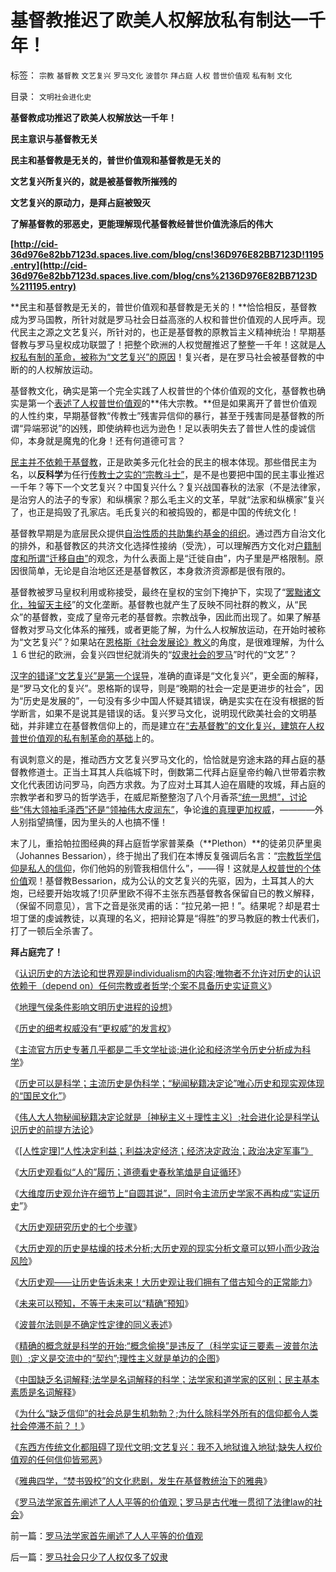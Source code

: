 # 基督教推迟了欧美人权解放私有制达一千年！

标签： `宗教` `基督教` `文艺复兴` `罗马文化` `波普尔` `拜占庭` `人权` `普世价值观` `私有制` `文化` 

目录： `文明社会进化史`

**基督教成功推迟了欧美人权解放达一千年！**

**民主意识与基督教无关**

**民主和基督教是无关的，普世价值观和基督教是无关的**

**文艺复兴所复兴的，就是被基督教所摧残的**

**文艺复兴的原动力，是拜占庭被毁灭**

**了解基督教的邪恶史，更能理解现代基督教经普世价值洗涤后的伟大**

**[http://cid-36d976e82bb7123d.spaces.live.com/blog/cns!36D976E82BB7123D!1195.entry](http://cid-36d976e82bb7123d.spaces.live.com/blog/cns%2136D976E82BB7123D%211195.entry)**

**民主和基督教是无关的，普世价值观和基督教是无关的！**恰恰相反，基督教成为罗马国教，所针对就是罗马社会日益高涨的人权和普世价值观的人民呼声。现代民主之源之文艺复兴，所针对的，也正是基督教的原教旨主义精神统治！早期基督教与罗马皇权成功联盟了！把整个欧洲的人权觉醒推迟了整整一千年！这就是[人权私有制的革命，被称为“文艺复兴”的原因](http://blog.sina.com.cn/s/blog_5563a64d0100fr7q.html)！复兴者，是在罗马社会被基督教的中断的的人权解放运动。

基督教文化，确实是第一个完全实践了人权普世的个体价值观的文化，基督教也确实是第一个[表述了人权普世价值观](../../../2009/6/17/人权是任何信仰须共同表述的价值观.md)的**伟大宗教。**但是如果离开了普世价值观的人性约束，早期基督教“传教士”残害异信仰的暴行，甚至于残害同是基督教的所谓“异端邪说”的凶残，即使纳粹也远为逊色！足以表明失去了普世人性的虔诚信仰，本身就是魔鬼的化身！还有何道德可言？

[民主并不依赖于基督教](../../../2010/3/16/基督教并非民主必要前提，也无必然关系.md)，正是欧美多元化社会的民主的根本体现。那些借民主为名，以**反科学**为任行[传教士之实的“宗教斗士”](../../../2009/6/14/西教信仰人士不应以传教为目的参与中国政治生活.md)，是不是也要把中国的民主事业推迟一千年？等下一个文艺复兴？中国复兴什么？复兴战国春秋的法家（不是法律家，是治穷人的法子的专家）和纵横家？那么毛主义的文革，早就“法家和纵横家”复兴了，也正是捣毁了孔家店。毛氏复兴的和被捣毁的，都是中国的传统文化！

基督教早期是为底层民众提供[自治性质的共助集约基金的组织](../../../2009/9/1/为什么地方财政社会保障排外是理所当然的.md)。通过西方自治文化的排外，和基督教区的共济文化选择性接纳（受洗），可以理解西方文化对[户籍制度和所谓“迁移自由”](../../../2009/3/6/自由结社，社区自治和迁移自由.md)的观念，为什么表面上是“迁徙自由”，内子里是严格限制。原因很简单，无论是自治地区还是基督教区，本身救济资源都是很有限的。

基督教被罗马皇权利用或称接受，最终在皇权的宝剑下掩护下，实现了“[罢黜诸文化，独留天主经](../../../2010/4/8/古埃及的“国学”阿蒙教是古埃及历史的主线.md)”的文化垄断。基督教也就产生了反映不同社群的教义，从“民众”的基督教，变成了皇帝元老的基督教。宗教战争，因此而出现了。如果了解基督教对罗马文化体系的摧残，或者更能了解，为什么人权解放运动，在开始时被称为“文艺复兴”？如果站在[恩格斯《社会发展论》教义](../../../2009/4/27/从母系氏族观点看社会发展史缺乏科学根据.md)的角度，是很难理解，为什么１６世纪的欧洲，会复兴四世纪就消失的“[奴隶社会的罗马](../../../2009/11/16/奴隶制社会和古罗马.md)”时代的“文艺”？



[汉字的错译“文艺复兴”是第一个误导](../../../2009/5/18/热爱中国文化的国人才会关注弥补汉语的缺陷.md)，准确的直译是“文化复兴”，更全面的解释，是“罗马文化的复兴”。恩格斯的误导，则是“晚期的社会一定是更进步的社会”，因为“历史是发展的”，一句没有多少中国人怀疑其错误，确是实实在在没有根据的哲学断言，如果不是说其是错误的话。复兴罗马文化，说明现代欧美社会的文明基础，并非建立在基督教信仰上的，而是建立在[“去基督教”的文化复兴，建筑在人权普世价值观的私有制革命的基础](http://blog.sina.com.cn/s/blog_5563a64d0100fr7q.html)上的。

有讽刺意义的是，推动西方文艺复兴罗马文化的，恰恰就是穷途末路的拜占庭的基督教修道士。正当土耳其人兵临城下时，倒数第二代拜占庭皇帝约翰八世带着宗教文化代表团访问罗马，向西方求救。为了应对土耳其人迫在眉睫的攻城，拜占庭的宗教学者和罗马的哲学选手，在威尼斯整整泡了八个月香茶[“统一思想”，讨论些“伟大领袖毛泽西”还是“领袖伟大皮润东”](../../../2009/11/27/中国最不缺的就是信仰，所谓“统一思想”.md)，争论[谁的真理更加权威](../../../2009/7/29/过分崇拜理论和哲学的社会文化必定崇拜权威.md)，————外人别指望搞懂，因为里头的人也搞不懂！

末了儿，重拾帕拉图经典的拜占庭哲学家普莱桑（**Plethon）**的徒弟贝萨里奥（Johannes
Bessarion），终于抛出了我们在本博反复强调后名言：“[宗教哲学信仰是私人的信仰](../../../2009/11/27/个人信仰请止于个人“私”之边界.md)，你们他妈的别管我相信什么”，——得！这就是[人权普世的个体价值](../../../2009/6/19/“已所不欲，勿施于人”就是普世的价值观.md)观！基督教Bessarion，成为公认的文艺复兴的先驱，因为，土耳其人的大炮，已经要开始攻城了!贝萨里欧不得不主张东西基督教各保留自已的教义解释，（保留不同意见），言下之音是张灵甫的话：“拉兄弟一把！”。结果呢？却是君士坦丁堡的虔诚教徒，以真理的名义，把辩论算是“得胜”的罗马教庭的教士代表们，打了一顿后全杀害了。

**拜占庭完了！**

《[认识历史的方法论和世界观是individualism的内容;唯物者不允许对历史的认识依赖于（depend
on）任何宗教或者哲学;个案不具备历史实证意义](../../../2010/3/16/个案不具备历史实证意义.md)》

《[地理气侯条件影响文明历史进程的设想](../../../2010/3/24/地理气侯条件影响文明历史进程的设想.md)》

《[历史的细考权威没有“更权威”的发言权](../../../2010/4/13/历史的细考权威没有“更权威”的发言权.md)》

《[主流官方历史专著几乎都是二手文学扯谈;进化论和经济学令历史分析成为科学](../../../2010/4/19/进化论和经济学令历史分析成为科学.md)》

《[历史可以是科学；主流历史是伪科学；“秘闻秘籍决定论”唯心历史和现实观体现的“国民文化”](../../../2010/4/19/“秘闻秘籍决定论”唯心历史和现实观体现的“国民文化.md)》

《[伟人大人物秘闻秘籍决定论就是｛神秘主义＋理性主义｝;社会进化论是科学认识历史的前提方法论](../../../2010/4/20/宗教的萌芽；和宗教萌芽的路径、方法、手段！.md)》

《[[人性定理]“人性决定利益；利益决定经济；经济决定政治；政治决定军事”》](../../../2010/4/20/人性决定利益；利益-&gt;经济；经济-&gt;政治；政治-&gt;军事.md)

《[大历史观看似“人的”履历；道德看史春秋笔熆是自证循环](../../../2010/4/21/大历史观似“人的”履历；道德春秋笔法是自证循环.md)》

《[大维度历史观允许在细节上“自圆其说”，同时令主流历史学家不再构成“实证历史](../../../2010/4/21/大维度历史观允许在细节上“自圆其说”.md)”》

《[大历史观研究历史的七个步骤](../../../2010/4/22/大历史观研究历史的七个步骤.md)》

《[大历史观的历史是枯燥的技术分析;大历史观的现实分析文章可以短小而少政治风险](../../../2010/4/22/大历史观的历史是枯燥的技术逻辑分析.md)》

《[大历史观——让历史告诉未来！大历史观让我们拥有了借古知今的正常能力](http://blog.sina.com.cn/s/blog_5563a64d0100hwmx.html)》

《[未来可以预知，不等于未来可以“精确”预知](../../../2010/5/4/未来可以预知.md)》

《[波普尔法则是不确定性定律的同义表述](../../../2010/5/4/波普尔法则是不确定性定律的同义表述.md)》

《[精确的概念就是科学的开始;“概念偷换”是违反了（科学实证三要素－波普尔法则）;定义是交流中的“契约”;理性主义就是单边的企图](../../../2010/5/4/科学开始于精确概念定义.md)》

《[中国缺乏名词解释;法学是名词解释的科学；法学家和道学家的区别；民主基本素质是名词解释](../../../2010/5/4/中国不缺信仰，中国缺乏名词解释.md)》

《[为什么“缺乏信仰”的社会总是生机勃勃？;为什么除科学外所有的信仰都令人类社会停滞不前？！](../../../2010/5/6/为什么“缺乏信仰”的社会总是生机勃勃？.md)》

《[东西方传统文化都阻碍了现代文明;文艺复兴：我不入地狱谁入地狱;缺失人权价值观的任何信仰皆邪恶](../../../2010/5/6/东西方传统文化都阻碍了现代文明;我不入地狱谁入地狱.md)》

《[雅典四学，“焚书毁校”的文化悲剧，发生在基督教统治下的雅典](../../../2010/5/6/基督教“焚书毁校”的历史文化悲剧.md)》

《[罗马法学家首先阐述了人人平等的价值观；罗马是古代唯一贯彻了法律law的社会](../../../2010/5/6/罗马法学家首先阐述了人人平等的价值观.md)》

前一篇：[罗马法学家首先阐述了人人平等的价值观](../../../2010/5/6/罗马法学家首先阐述了人人平等的价值观.md)

后一篇：[罗马社会只少了人权仅多了奴隶](../../../2010/5/7/罗马社会只少了人权仅多了奴隶.md)